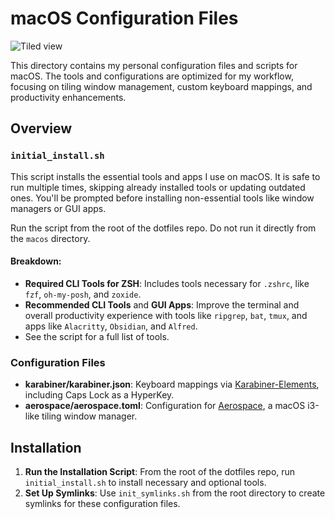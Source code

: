 # macOS Configuration Files

![Tiled view](https://i.imgur.com/n6kSVy6.png)

This directory contains my personal configuration files and scripts for macOS. The tools and configurations are optimized for my workflow, focusing on tiling window management, custom keyboard mappings, and productivity enhancements.

## Overview

### `initial_install.sh`
This script installs the essential tools and apps I use on macOS. It is safe to run multiple times, skipping already installed tools or updating outdated ones. You'll be prompted before installing non-essential tools like window managers or GUI apps.

Run the script from the root of the dotfiles repo. Do not run it directly from the `macos` directory.

#### Breakdown:
- **Required CLI Tools for ZSH**: Includes tools necessary for `.zshrc`, like `fzf`, `oh-my-posh`, and `zoxide`.
- **Recommended CLI Tools** and **GUI Apps**: Improve the terminal and overall productivity experience with tools like `ripgrep`, `bat`, `tmux`, and apps like `Alacritty`, `Obsidian`, and `Alfred`.
- See the script for a full list of tools.

### Configuration Files
- **karabiner/karabiner.json**: Keyboard mappings via [Karabiner-Elements](https://karabiner-elements.pqrs.org), including Caps Lock as a HyperKey.
- **aerospace/aerospace.toml**: Configuration for [Aerospace](https://github.com/nikitabobko/AeroSpace), a macOS i3-like tiling window manager.

## Installation

1. **Run the Installation Script**: From the root of the dotfiles repo, run `initial_install.sh` to install necessary and optional tools.
2. **Set Up Symlinks**: Use `init_symlinks.sh` from the root directory to create symlinks for these configuration files.

